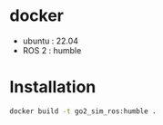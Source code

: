 # docker
- ubuntu : 22.04
- ROS 2 : humble

# Installation
```bash
docker build -t go2_sim_ros:humble .
```
